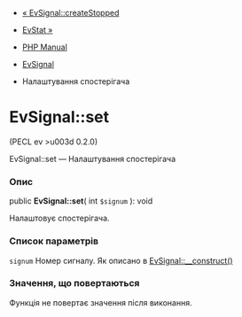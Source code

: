 - [« EvSignal::createStopped](evsignal.createstopped.md)
- [EvStat »](class.evstat.md)

- [PHP Manual](index.md)
- [EvSignal](class.evsignal.md)
- Налаштування спостерігача

# EvSignal::set

(PECL ev \>u003d 0.2.0)

EvSignal::set — Налаштування спостерігача

### Опис

public **EvSignal::set**( int `$signum` ): void

Налаштовує спостерігача.

### Список параметрів

`signum`
Номер сигналу. Як описано в
[EvSignal::\_\_construct()](evsignal.construct.md)

### Значення, що повертаються

Функція не повертає значення після виконання.

